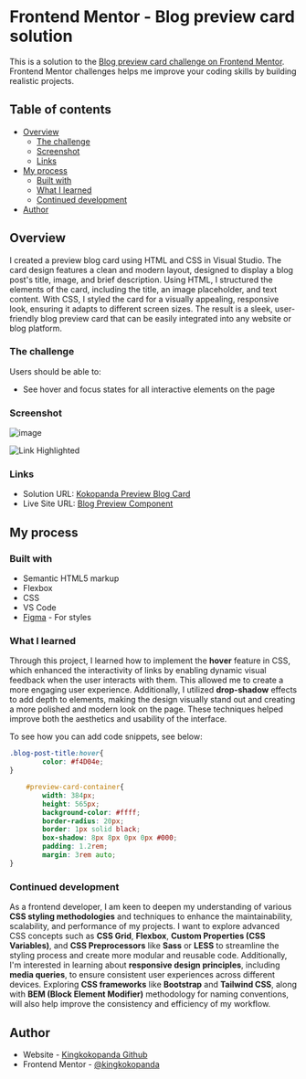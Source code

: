 # Frontend Mentor - Blog preview card solution

This is a solution to the [Blog preview card challenge on Frontend Mentor](https://www.frontendmentor.io/challenges/blog-preview-card-ckPaj01IcS). Frontend Mentor challenges helps me improve your coding skills by building realistic projects. 

## Table of contents

- [Overview](#overview)
  - [The challenge](#the-challenge)
  - [Screenshot](#screenshot)
  - [Links](#links)
- [My process](#my-process)
  - [Built with](#built-with)
  - [What I learned](#what-i-learned)
  - [Continued development](#continued-development)
- [Author](#author)


## Overview
I created a preview blog card using HTML and CSS in Visual Studio. The card design features a clean and modern layout, designed to display a blog post's title, image, and brief description. Using HTML, I structured the elements of the card, including the title, an image placeholder, and text content. With CSS, I styled the card for a visually appealing, responsive look, ensuring it adapts to different screen sizes. The result is a sleek, user-friendly blog preview card that can be easily integrated into any website or blog platform.

### The challenge

Users should be able to:

- See hover and focus states for all interactive elements on the page

### Screenshot

![image](https://github.com/user-attachments/assets/6e68e0c8-39d2-4e86-bb3c-bac37db2caec)

![Link Highlighted](https://github.com/user-attachments/assets/83c4c3d7-7d05-4336-ac02-87cb2c858221)


### Links

- Solution URL: [Kokopanda Preview Blog Card](https://github.com/kingkokopanda/Preview-Blog-Card)
- Live Site URL: [Blog Preview Component](https://kingkokopanda.github.io/Preview-Blog-Card/)

## My process

### Built with

- Semantic HTML5 markup
- Flexbox
- CSS
- VS Code
- [Figma](https://www.figma.com/) - For styles

### What I learned

Through this project, I learned how to implement the **hover** feature in CSS, which enhanced the interactivity of links by enabling dynamic visual feedback when the user interacts with them. This allowed me to create a more engaging user experience. Additionally, I utilized **drop-shadow** effects to add depth to elements, making the design visually stand out and creating a more polished and modern look on the page. These techniques helped improve both the aesthetics and usability of the interface.

To see how you can add code snippets, see below:

```css
.blog-post-title:hover{
        color: #f4D04e;
}
```
```css
    #preview-card-container{
        width: 384px;
        height: 565px;
        background-color: #ffff;
        border-radius: 20px;
        border: 1px solid black;
        box-shadow: 8px 8px 0px 0px #000;
        padding: 1.2rem;
        margin: 3rem auto;
}
```

### Continued development

As a frontend developer, I am keen to deepen my understanding of various **CSS styling methodologies** and techniques to enhance the maintainability, scalability, and performance of my projects. I want to explore advanced CSS concepts such as **CSS Grid**, **Flexbox**, **Custom Properties (CSS Variables)**, and **CSS Preprocessors** like **Sass** or **LESS** to streamline the styling process and create more modular and reusable code. Additionally, I'm interested in learning about **responsive design principles**, including **media queries**, to ensure consistent user experiences across different devices. Exploring **CSS frameworks** like **Bootstrap** and **Tailwind CSS**, along with **BEM (Block Element Modifier)** methodology for naming conventions, will also help improve the consistency and efficiency of my workflow.

## Author

- Website - [Kingkokopanda Github](https://github.com/kingkokopanda/Preview-Blog-Card)
- Frontend Mentor - [@kingkokopanda](https://www.frontendmentor.io/profile/kingkokopanda)

